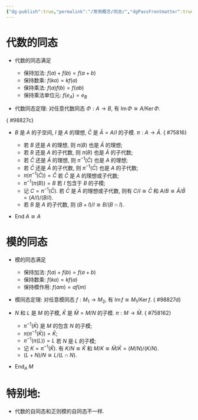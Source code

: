 ```yaml
---
{"dg-publish":true,"permalink":"/常用概念/同态/","dgPassFrontmatter":true,"created":"2024-08-14T21:29:22.625+08:00","updated":"2024-08-18T21:28:12.027+08:00"}
---
```


# 代数的同态 
+ 代数的同态满足 
	+ 保持加法: $f(a)+f(b)=f(a+b)$
	+ 保持数乘: $f(ka)=kf(a)$
	+ 保持乘法: $f(a)f(b)=f(ab)$
	+ 保持乘法单位元: $f(e_A)=e_B$

+ 代数同态定理: 对任意代数同态 $\mathit{\Phi}:A\rightarrow B$, 有 $\operatorname{Im}\mathit{\Phi}\cong A/ \operatorname{Ker}\mathit{\Phi}$.
	
{ #98827c}

+ $B$ 是 $A$ 的子空间, $I$ 是 $A$ 的理想, $\bar{C}$ 是 $\bar{A}=A/I$ 的子模. $\pi:A\rightarrow \bar{A}$.
{ #75816}

	+ 若 $B$ 还是 $A$ 的理想, 则 $\pi(B)$ 也是 $\bar{A}$ 的理想;
	+ 若 $B$ 还是 $A$ 的子代数, 则 $\pi(B)$ 也是 $\bar{A}$ 的子代数;
	+ 若 $\bar{C}$ 还是 $\bar{A}$ 的理想, 则 $\pi^{-1}(\bar{C})$ 也是 $A$ 的理想;
	+ 若 $\bar{C}$ 还是 $\bar{A}$ 的子代数, 则 $\pi^{-1}(\bar{C})$ 也是 $A$ 的子代数;
	+  $\pi(\pi^{-1}(\bar{C}))=\bar{C}$ 若 $\bar{C}$ 是 $A$ 的理想或子代数;
	+  $\pi^{-1}(\pi(B))=B$ 若 $I$ 包含于 $B$ 的子模;
	+ 记 $C=\pi^{-1}(\bar{C})$. 若 $\bar{C}$ 是 $\bar{A}$ 的理想或子代数, 则有 $C/I \cong \bar{C}$ 和 $A/B\cong \bar{A}/\bar{B}=(A/I)/(B/I)$.
	+ 若 $B$ 是 $A$ 的子代数, 则 $(B+I)/I\cong B/(B\cap I)$.
+  $\mathrm{End\ }A\cong A$

# 模的同态
+ 模的同态满足
	+ 保持加法: $f(a)+f(b)=f(a+b)$
	+ 保持数乘: $f(ka)=kf(a)$
	+ 保持模作用: $f(am)=af(m)$
+ 模同态定理: 对任意模同态 $f:M_1\rightarrow M_2$, 有 $\operatorname{Im}f\cong M_1/\operatorname{Ker}f$.
{ #98827d}

+ $N$ 和 $L$ 是 $M$ 的子模, $\bar{K}$ 是 $\bar{M}=M/N$ 的子模. $\pi:M\rightarrow \bar{M}$.
{ #758162}

	+  $\pi^{-1}(\bar{K})$ 是 $M$ 的包含 $N$ 的子模;
	+  $\pi(\pi^{-1}(\bar{K}))=\bar{K}$;
	+  $\pi^{-1}(\pi(L))=L$ 若 $N$ 是 $L$ 的子模;
	+ 记 $K=\pi^{-1}(\bar{K})$. 有 $K/N \cong \bar{K}$ 和 $M/K\cong \bar{M}/\bar{K}=(M/N)/(K/N)$.
	+  $(L+N)/N\cong L/(L\cap N)$.
 
 + $\mathrm{End }_A\ M$



# 特别地:

+  代数的自同态和正则模的自同态不一样.